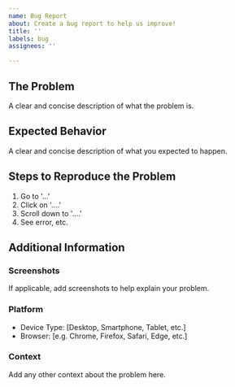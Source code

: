 ```yaml
---
name: Bug Report
about: Create a bug report to help us improve!
title: ''
labels: bug
assignees: ''

---
```


## The Problem
A clear and concise description of what the problem is.

## Expected Behavior
A clear and concise description of what you expected to happen.

## Steps to Reproduce the Problem

1. Go to '...'
2. Click on '....'
3. Scroll down to '....'
4. See error, etc.

## Additional Information

### Screenshots
If applicable, add screenshots to help explain your problem.

### Platform
- Device Type: [Desktop, Smartphone, Tablet, etc.]
- Browser: [e.g. Chrome, Firefox, Safari, Edge, etc.]

### Context
Add any other context about the problem here.
